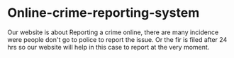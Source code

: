 # Online-crime-reporting-system
Our website is about Reporting a crime online, there are many incidence were people don't go to police to report the issue. Or the fir is filed after 24 hrs so our website will help in this case to report at the very moment.  
